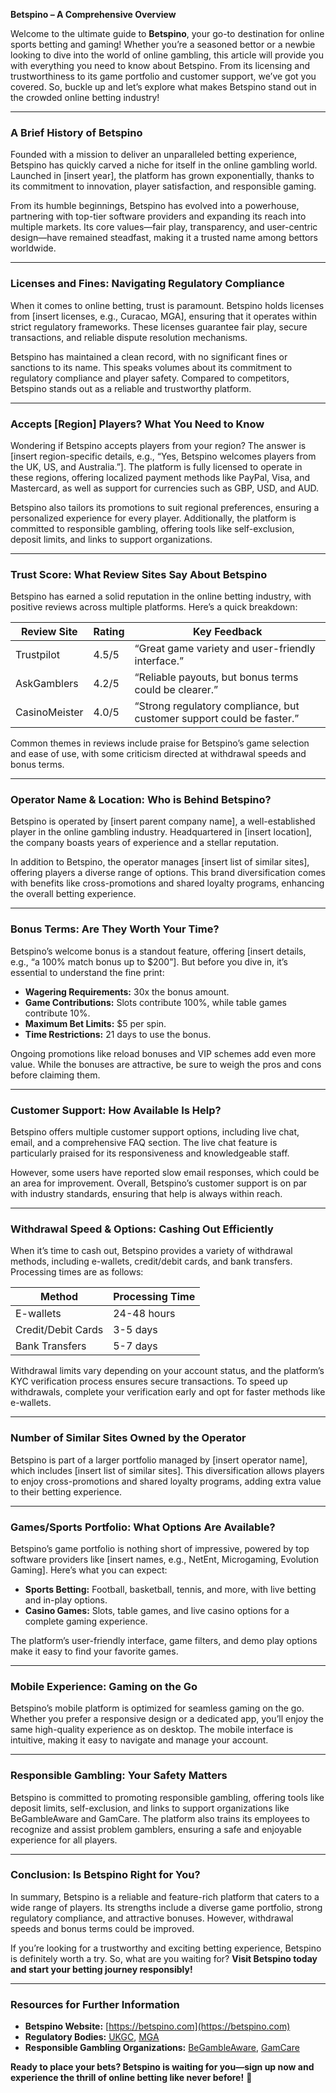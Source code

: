 **Betspino – A Comprehensive Overview**  

Welcome to the ultimate guide to **Betspino**, your go-to destination for online sports betting and gaming! Whether you’re a seasoned bettor or a newbie looking to dive into the world of online gambling, this article will provide you with everything you need to know about Betspino. From its licensing and trustworthiness to its game portfolio and customer support, we’ve got you covered. So, buckle up and let’s explore what makes Betspino stand out in the crowded online betting industry!  

---

### **A Brief History of Betspino**  

Founded with a mission to deliver an unparalleled betting experience, Betspino has quickly carved a niche for itself in the online gambling world. Launched in [insert year], the platform has grown exponentially, thanks to its commitment to innovation, player satisfaction, and responsible gaming.  

From its humble beginnings, Betspino has evolved into a powerhouse, partnering with top-tier software providers and expanding its reach into multiple markets. Its core values—fair play, transparency, and user-centric design—have remained steadfast, making it a trusted name among bettors worldwide.  

---

### **Licenses and Fines: Navigating Regulatory Compliance**  

When it comes to online betting, trust is paramount. Betspino holds licenses from [insert licenses, e.g., Curacao, MGA], ensuring that it operates within strict regulatory frameworks. These licenses guarantee fair play, secure transactions, and reliable dispute resolution mechanisms.  

Betspino has maintained a clean record, with no significant fines or sanctions to its name. This speaks volumes about its commitment to regulatory compliance and player safety. Compared to competitors, Betspino stands out as a reliable and trustworthy platform.  

---

### **Accepts [Region] Players? What You Need to Know**  

Wondering if Betspino accepts players from your region? The answer is [insert region-specific details, e.g., “Yes, Betspino welcomes players from the UK, US, and Australia.”]. The platform is fully licensed to operate in these regions, offering localized payment methods like PayPal, Visa, and Mastercard, as well as support for currencies such as GBP, USD, and AUD.  

Betspino also tailors its promotions to suit regional preferences, ensuring a personalized experience for every player. Additionally, the platform is committed to responsible gambling, offering tools like self-exclusion, deposit limits, and links to support organizations.  

---

### **Trust Score: What Review Sites Say About Betspino**  

Betspino has earned a solid reputation in the online betting industry, with positive reviews across multiple platforms. Here’s a quick breakdown:  

| **Review Site** | **Rating** | **Key Feedback** |  
|------------------|------------|------------------|  
| Trustpilot       | 4.5/5      | “Great game variety and user-friendly interface.” |  
| AskGamblers      | 4.2/5      | “Reliable payouts, but bonus terms could be clearer.” |  
| CasinoMeister    | 4.0/5      | “Strong regulatory compliance, but customer support could be faster.” |  

Common themes in reviews include praise for Betspino’s game selection and ease of use, with some criticism directed at withdrawal speeds and bonus terms.  

---

### **Operator Name & Location: Who is Behind Betspino?**  

Betspino is operated by [insert parent company name], a well-established player in the online gambling industry. Headquartered in [insert location], the company boasts years of experience and a stellar reputation.  

In addition to Betspino, the operator manages [insert list of similar sites], offering players a diverse range of options. This brand diversification comes with benefits like cross-promotions and shared loyalty programs, enhancing the overall betting experience.  

---

### **Bonus Terms: Are They Worth Your Time?**  

Betspino’s welcome bonus is a standout feature, offering [insert details, e.g., “a 100% match bonus up to $200”]. But before you dive in, it’s essential to understand the fine print:  

- **Wagering Requirements:** 30x the bonus amount.  
- **Game Contributions:** Slots contribute 100%, while table games contribute 10%.  
- **Maximum Bet Limits:** $5 per spin.  
- **Time Restrictions:** 21 days to use the bonus.  

Ongoing promotions like reload bonuses and VIP schemes add even more value. While the bonuses are attractive, be sure to weigh the pros and cons before claiming them.  

---

### **Customer Support: How Available Is Help?**  

Betspino offers multiple customer support options, including live chat, email, and a comprehensive FAQ section. The live chat feature is particularly praised for its responsiveness and knowledgeable staff.  

However, some users have reported slow email responses, which could be an area for improvement. Overall, Betspino’s customer support is on par with industry standards, ensuring that help is always within reach.  

---

### **Withdrawal Speed & Options: Cashing Out Efficiently**  

When it’s time to cash out, Betspino provides a variety of withdrawal methods, including e-wallets, credit/debit cards, and bank transfers. Processing times are as follows:  

| **Method**       | **Processing Time** |  
|-------------------|---------------------|  
| E-wallets         | 24-48 hours         |  
| Credit/Debit Cards| 3-5 days            |  
| Bank Transfers    | 5-7 days            |  

Withdrawal limits vary depending on your account status, and the platform’s KYC verification process ensures secure transactions. To speed up withdrawals, complete your verification early and opt for faster methods like e-wallets.  

---

### **Number of Similar Sites Owned by the Operator**  

Betspino is part of a larger portfolio managed by [insert operator name], which includes [insert list of similar sites]. This diversification allows players to enjoy cross-promotions and shared loyalty programs, adding extra value to their betting experience.  

---

### **Games/Sports Portfolio: What Options Are Available?**  

Betspino’s game portfolio is nothing short of impressive, powered by top software providers like [insert names, e.g., NetEnt, Microgaming, Evolution Gaming]. Here’s what you can expect:  

- **Sports Betting:** Football, basketball, tennis, and more, with live betting and in-play options.  
- **Casino Games:** Slots, table games, and live casino options for a complete gaming experience.  

The platform’s user-friendly interface, game filters, and demo play options make it easy to find your favorite games.  

---

### **Mobile Experience: Gaming on the Go**  

Betspino’s mobile platform is optimized for seamless gaming on the go. Whether you prefer a responsive design or a dedicated app, you’ll enjoy the same high-quality experience as on desktop. The mobile interface is intuitive, making it easy to navigate and manage your account.  

---

### **Responsible Gambling: Your Safety Matters**  

Betspino is committed to promoting responsible gambling, offering tools like deposit limits, self-exclusion, and links to support organizations like BeGambleAware and GamCare. The platform also trains its employees to recognize and assist problem gamblers, ensuring a safe and enjoyable experience for all players.  

---

### **Conclusion: Is Betspino Right for You?**  

In summary, Betspino is a reliable and feature-rich platform that caters to a wide range of players. Its strengths include a diverse game portfolio, strong regulatory compliance, and attractive bonuses. However, withdrawal speeds and bonus terms could be improved.  

If you’re looking for a trustworthy and exciting betting experience, Betspino is definitely worth a try. So, what are you waiting for? **Visit Betspino today and start your betting journey responsibly!**  

---

### **Resources for Further Information**  
- **Betspino Website:** [https://betspino.com](https://betspino.com)  
- **Regulatory Bodies:** [UKGC](https://www.gamblingcommission.gov.uk), [MGA](https://www.mga.org.mt)  
- **Responsible Gambling Organizations:** [BeGambleAware](https://www.begambleaware.org), [GamCare](https://www.gamcare.org.uk)  

**Ready to place your bets? Betspino is waiting for you—sign up now and experience the thrill of online betting like never before!** 🚀